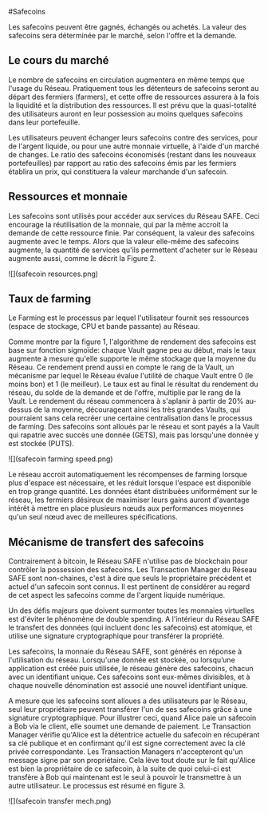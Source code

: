#Safecoins

Les safecoins peuvent être gagnés, échangés ou achetés. La valeur des safecoins sera déterminée par le marché, selon l'offre et la demande.

## Le cours du marché
Le nombre de safecoins en circulation augmentera en même temps que l'usage du Réseau. Pratiquement tous les détenteurs de safecoins seront au départ des fermiers (farmers), et cette offre de ressources assurera à la fois la liquidité et la distribution des ressources. Il est prévu que la quasi-totalité des utilisateurs auront en leur possession au moins quelques safecoins dans leur portefeuille.

Les utilisateurs peuvent échanger leurs safecoins contre des services, pour de l'argent liquide, ou pour une autre monnaie virtuelle, à l'aide d'un marché de changes. Le ratio des safecoins économisés (restant dans les nouveaux portefeuilles) par rapport au ratio des safecoins émis par les fermiers établira un prix, qui constituera la valeur marchande d'un safecoin.

## Ressources et monnaie

Les safecoins sont utilisés pour accéder aux services du Réseau SAFE. Ceci encourage la réutilisation de la monnaie, qui par la même accroit la demande de cette ressource finie. Par conséquent, la valeur des safecoins augmente avec le temps. Alors que la valeur elle-même des safecoins augmente, la quantité de services qu'ils permettent d'acheter sur le Réseau augmente aussi, comme le décrit la Figure 2.

![](safecoin resources.png)

## Taux de farming

Le Farming est le processus par lequel l'utilisateur fournit ses ressources (espace de stockage, CPU et bande passante) au Réseau.

Comme montre par la figure 1, l'algorithme de rendement des safecoins est base sur fonction sigmoïde: chaque Vault gagne peu au début, mais le taux augmente à mesure qu'elle supporte le même stockage que la moyenne du Réseau. Ce rendement prend aussi en compte le rang de la Vault, un mécanisme par lequel le Réseau évalue l'utilité de chaque Vault entre 0 (le moins bon) et 1 (le meilleur). Le taux est au final le résultat du rendement du réseau, du solde de la demande et de l'offre, multiplie par le rang de la Vault. Le rendement du réseau commencera à s'aplanir à partir de 20% au-dessus de la moyenne, décourageant ainsi les très grandes Vaults, qui pourraient sans cela recréer une certaine centralisation dans le processus de farming. Des safecoins sont alloués par le réseau et sont payés a la Vault qui rapatrie avec succès une donnée (GETS), mais pas lorsqu'une donnée y est stockée (PUTS).

![](safecoin farming speed.png)

Le réseau accroit automatiquement les récompenses de farming lorsque plus d'espace est nécessaire, et les réduit lorsque l'espace est disponible en trop grange quantité. Les données étant distribuées uniformément sur le réseau, les fermiers désireux de maximiser leurs gains auront d'avantage intérêt à mettre en place plusieurs nœuds aux performances moyennes qu'un seul nœud avec de meilleures spécifications.

## Mécanisme de transfert des safecoins

Contrairement à bitcoin, le Réseau SAFE n'utilise pas de blockchain pour contrôler la possession des safecoins. Les Transaction Manager du Réseau SAFE sont non-chaines, c'est à dire que seuls le propriétaire précèdent et actuel d'un safecoin sont connus. Il est pertinent de considérer au regard de cet aspect les safecoins comme de l'argent liquide numérique.

Un des défis majeurs que doivent surmonter toutes les monnaies virtuelles est d'éviter le phénomène de double spending. A l'intérieur du Réseau SAFE le transfert des données (qui incluent donc les safecoins) est atomique, et utilise une signature cryptographique pour transférer la propriété.

Les safecoins, la monnaie du Réseau SAFE, sont générés en réponse à l'utilisation du réseau. Lorsqu'une donnée est stockée, ou lorsqu’une application est créée puis utilisée, le réseau génère des safecoins, chacun avec un identifiant unique. Ces safecoins sont eux-mêmes divisibles, et à chaque nouvelle dénomination est associé une nouvel identifiant unique.

A mesure que les safecoins sont alloues a des utilisateurs par le Réseau, seul leur propriétaire peuvent transférer l'un de ses safecoins grâce à une signature cryptographique. Pour illustrer ceci, quand Alice paie un safecoin a Bob via le client, elle soumet une demande de paiement. Le Transaction Manager vérifie qu'Alice est la détentrice actuelle du safecoin en récupérant sa clé publique et en confirmant qu'il est signe correctement avec la clé privée correspondante. Les Transaction Managers n'accepteront qu'un message signe par son propriétaire. Cela lève tout doute sur le fait qu'Alice est bien la propriétaire de ce safecoin, à la suite de quoi celui-ci est transfère à Bob qui maintenant est le seul à pouvoir le transmettre à un autre utilisateur. Le processus est résumé en figure 3.

![](safecoin transfer mech.png)



